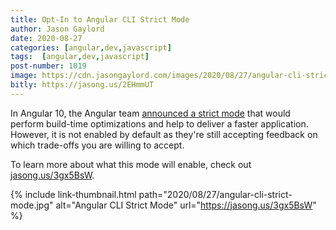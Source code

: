 ```yaml
---
title: Opt-In to Angular CLI Strict Mode
author: Jason Gaylord
date: 2020-08-27
categories: [angular,dev,javascript]
tags:  [angular,dev,javascript]
post-number: 1019
image: https://cdn.jasongaylord.com/images/2020/08/27/angular-cli-strict-mode.jpg
bitly: https://jasong.us/2EHmmUT
---
```


In Angular 10, the Angular team [announced a strict mode](https://jasong.us/34CtkFM) that would perform build-time optimizations and help to deliver a faster application. However, it is not enabled by default as they're still accepting feedback on which trade-offs you are willing to accept.

To learn more about what this mode will enable, check out [jasong.us/3gx5BsW](https://jasong.us/3gx5BsW).

{% include link-thumbnail.html path="2020/08/27/angular-cli-strict-mode.jpg" alt="Angular CLI Strict Mode" url="https://jasong.us/3gx5BsW" %}